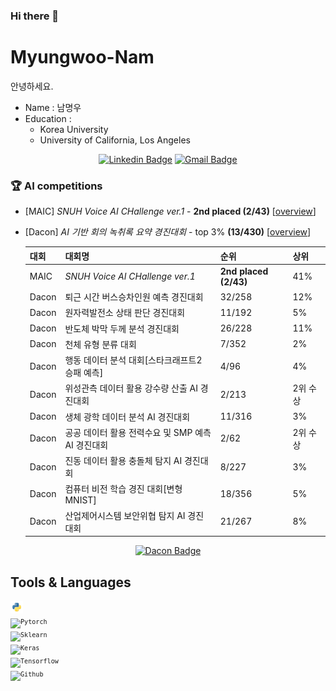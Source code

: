 ### Hi there 👋

# Myungwoo-Nam


안녕하세요.

- Name : 남명우
- Education : 
   - Korea University
   - University of California, Los Angeles


<div align=center>
   
   [![Linkedin Badge](https://img.shields.io/badge/-LinkedIn-blue?style=flat-square&logo=Linkedin&logoColor=white&link=https://www.linkedin.com/in/myungwoo-nam-6523a5157/)](https://www.linkedin.com/in/myungwoo-nam-6523a5157/) 
[![Gmail Badge](https://img.shields.io/badge/Gmail-d14836?style=flat-square&logo=Gmail&logoColor=white&link=mailto:affjljoo3581@gmail.com)](mailto:myungwoo0221@gmail.com)
</div>



### 🏆 AI competitions
- [MAIC] *SNUH Voice AI CHallenge ver.1* - **2nd placed (2/43)** [[overview](https://maic.or.kr/competitions/10/infomation)]

- [Dacon]  *AI 기반 회의 녹취록 요약 경진대회* - top 3% **(13/430)** [[overview](https://dacon.io/competitions/official/235813/overview/description)]
  
  |대회|대회명|순위|상위|
  |---|------|----|----|
  |MAIC|*SNUH Voice AI CHallenge ver.1*|**2nd placed (2/43)**|41%|[[overview](https://maic.or.kr/competitions/10/infomation)]|
  |Dacon|퇴근 시간 버스승차인원 예측 경진대회|32/258|12%|
  |Dacon|원자력발전소 상태 판단 경진대회|11/192|5%|
  |Dacon|반도체 박막 두께 분석 경진대회|26/228|11%|
  |Dacon|천체 유형 분류 대회|7/352|2%|
  |Dacon|행동 데이터 분석 대회[스타크래프트2 승패 예측]|4/96|4%|
  |Dacon|위성관측 데이터 활용 강수량 산출 AI 경진대회|2/213|2위 수상|
  |Dacon|생체 광학 데이터 분석 AI 경진대회|11/316|3%|
  |Dacon|공공 데이터 활용 전력수요 및 SMP 예측 AI 경진대회|2/62|2위 수상|
  |Dacon|진동 데이터 활용 충돌체 탐지 AI 경진대회|8/227|3%|
  |Dacon|컴퓨터 비전 학습 경진 대회[변형 MNIST]|18/356|5%|
  |Dacon|산업제어시스템 보안위협 탐지 AI 경진대회|21/267|8%|


<div align=center>

   [![Dacon Badge](https://img.shields.io/badge/-Dacon-blue?style=flat-square&logo=dacon&logoColor=white&link=https://dacon.io/myprofile/230684/competition/)](https://dacon.io/myprofile/230684/competition/)

</div>


## Tools & Languages
<code><img title="Python" height="20" src="https://raw.githubusercontent.com/github/explore/80688e429a7d4ef2fca1e82350fe8e3517d3494d/topics/python/python.png">
<code><img title="Pytorch" height="20" src="https://user-images.githubusercontent.com/41610472/166423517-70eeb6b7-522d-42cb-8588-0df9f9277e18.png"></code>
<code><img title="Sklearn" height="20" src="https://user-images.githubusercontent.com/41610472/166423579-d4a2d7db-63f5-444e-8a69-92992f1b0aa2.png"></code>
<code><img title="Keras" height="20" src="https://user-images.githubusercontent.com/41610472/166423739-5f3c7a8c-e99e-42cc-94b4-4e9e3d3e7657.png"></code>
<code><img title="Tensorflow" height="20" src="https://user-images.githubusercontent.com/41610472/166423785-7cf78608-ba49-4b36-9167-7726da0ba86c.png"></code>
<code><img title="Github" height="20" src="https://user-images.githubusercontent.com/41610472/166423952-0ffecc44-a432-48b2-adb6-32ce14999153.png"></code>
   

